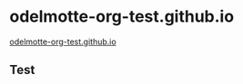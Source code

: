 # odelmotte-org-test.github.io

[odelmotte-org-test.github.io](https://odelmotte-org-test.github.io)

## Test
